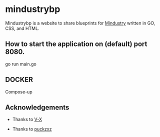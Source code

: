 # mindustrybp

Mindustrybp is a website to share blueprints for [Mindustry](https://mindustrygame.github.io/) written in GO, CSS, and HTML.

## How to start the application on (default) port 8080.

go run main.go

## DOCKER

Compose-up

## Acknowledgements

- Thanks to [V-X](https://github.com/ImVexed)

- Thanks to [puckzxz](https://github.com/puckzxz)
